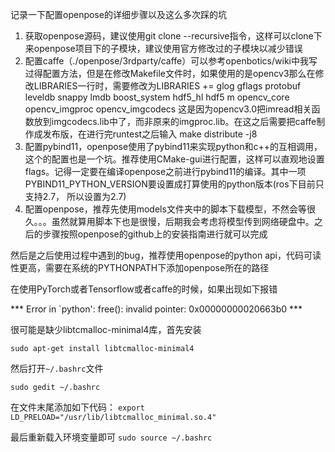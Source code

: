 记录一下配置openpose的详细步骤以及这么多次踩的坑

1. 获取openpose源码，建议使用git clone --recursive指令，这样可以clone下来openpose项目下的子模块，建议使用官方修改过的子模块以减少错误
2. 配置caffe（./openpose/3rdparty/caffe）可以参考openbotics/wiki中我写过得配置方法，但是在修改Makefile文件时，如果使用的是opencv3那么在修改LIBRARIES一行时，需要修改为LIBRARIES += glog gflags protobuf leveldb snappy lmdb boost_system hdf5_hl hdf5 m   opencv_core opencv_imgproc opencv_imgcodecs 这是因为opencv3.0把imread相关函数放到imgcodecs.lib中了，而非原来的imgproc.lib。在这之后需要把caffe制作成发布版，在进行完runtest之后输入 make distribute -j8
3. 配置pybind11，openpose使用了pybind11来实现python和c++的互相调用，这个的配置也是一个坑。推荐使用CMake-gui进行配置，这样可以直观地设置flags。记得一定要在编译openpose之前进行pybind11的编译。其中一项PYBIND11_PYTHON_VERSION要设置成打算使用的python版本(ros下目前只支持2.7， 所以设置为2.7)
4. 配置openpose，推荐先使用models文件夹中的脚本下载模型，不然会等很久。。。虽然就算用脚本下也是很慢，后期我会考虑将模型传到网络硬盘中。之后的步骤按照openpose的github上的安装指南进行就可以完成

然后是之后使用过程中遇到的bug，推荐使用openpose的python api，代码可读性更高，需要在系统的PYTHONPATH下添加openpose所在的路径

在使用PyTorch或者Tensorflow或者caffe的时候，如果出现如下报错

*** Error in `python': free(): invalid pointer: 0x00000000020663b0 ***

很可能是缺少libtcmalloc-minimal4库，首先安装

```
sudo apt-get install libtcmalloc-minimal4
```

然后打开`~/.bashrc`文件

```
sudo gedit ~/.bashrc
```

在文件末尾添加如下代码： 
`export LD_PRELOAD="/usr/lib/libtcmalloc_minimal.so.4" `

最后重新载入环境变量即可 
`sudo source ~/.bashrc`